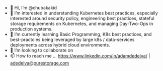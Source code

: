 - 👋 Hi, I’m @chubakakid
- 👀 I’m interested in understanding Kubernetes best practices, especially interested around security policy, engineering best practices, stateful storage requirements on Kubernetes, and managing Day-Two-Ops in production systems. 
- 🌱 I’m currently learning Basic Programming, K8s best practices, and best-practcies being leveraged by large k8s / data-services deployments across  hybrid cloud environments. 
- 💞️ I’m looking to collaborate on 
- 📫 How to reach me ... https://www.linkedin.com/in/adamdedelva/ | adedelva@purestorage.com

<!---
chubakakid/chubakakid is a ✨ special ✨ repository because its `README.md` (this file) appears on your GitHub profile.
You can click the Preview link to take a look at your changes.
--->
